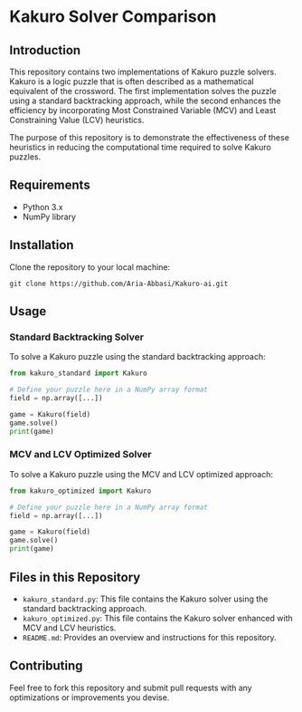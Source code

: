 # Kakuro Solver Comparison

## Introduction
This repository contains two implementations of Kakuro puzzle solvers. Kakuro is a logic puzzle that is often described as a mathematical equivalent of the crossword. The first implementation solves the puzzle using a standard backtracking approach, while the second enhances the efficiency by incorporating Most Constrained Variable (MCV) and Least Constraining Value (LCV) heuristics.

The purpose of this repository is to demonstrate the effectiveness of these heuristics in reducing the computational time required to solve Kakuro puzzles.

## Requirements
- Python 3.x
- NumPy library

## Installation
Clone the repository to your local machine:

```
git clone https://github.com/Aria-Abbasi/Kakuro-ai.git
```

## Usage

### Standard Backtracking Solver
To solve a Kakuro puzzle using the standard backtracking approach:

```python
from kakuro_standard import Kakuro

# Define your puzzle here in a NumPy array format
field = np.array([...])

game = Kakuro(field)
game.solve()
print(game)
```

### MCV and LCV Optimized Solver
To solve a Kakuro puzzle using the MCV and LCV optimized approach:

```python
from kakuro_optimized import Kakuro

# Define your puzzle here in a NumPy array format
field = np.array([...])

game = Kakuro(field)
game.solve()
print(game)
```

## Files in this Repository
- `kakuro_standard.py`: This file contains the Kakuro solver using the standard backtracking approach.
- `kakuro_optimized.py`: This file contains the Kakuro solver enhanced with MCV and LCV heuristics.
- `README.md`: Provides an overview and instructions for this repository.

## Contributing
Feel free to fork this repository and submit pull requests with any optimizations or improvements you devise.
